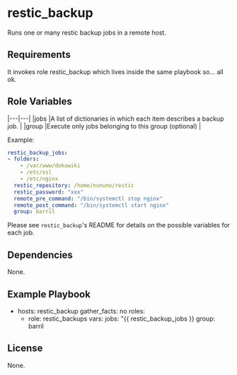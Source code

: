 # restic_backup

Runs one or many restic backup jobs in a remote host.

## Requirements

It invokes role restic_backup which lives inside the same playbook so... all ok.

## Role Variables

|---|---|
|jobs |A list of dictionaries in which each item describes a backup job. |
|group |Execute only jobs belonging to this group (optional) |

Example:

```yaml
restic_backup_jobs:
- folders:
    - /var/www/dokuwiki
    - /etc/ssl
    - /etc/nginx
  restic_repository: /home/nununo/restic
  restic_password: "xxx"
  remote_pre_command: "/bin/systemctl stop nginx"
  remote_post_command: "/bin/systemctl start nginx"
  group: barril
```

Please see `restic_backup`'s README for details on the possible variables for each job.

## Dependencies

None.

## Example Playbook

- hosts: restic_backup
  gather_facts: no
  roles:
  - role: restic_backups
    vars:
      jobs: "{{ restic_backup_jobs }}
      group: barril

## License

None.
